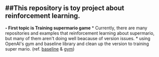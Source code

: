 ##This repository is toy project about reinforcement learning.
------
**- First topic is Training supermario game**
	* Currently, there are many repositories and examples that reinforcement learning about supermario, but many of them aren't doing well beacause of version issues.
	* using OpenAI's gym and baseline library and clean up the version to training super mario. (ref. [baseline](https://github.com/openai/baselines) & [gym](https://github.com/openai/gym))





